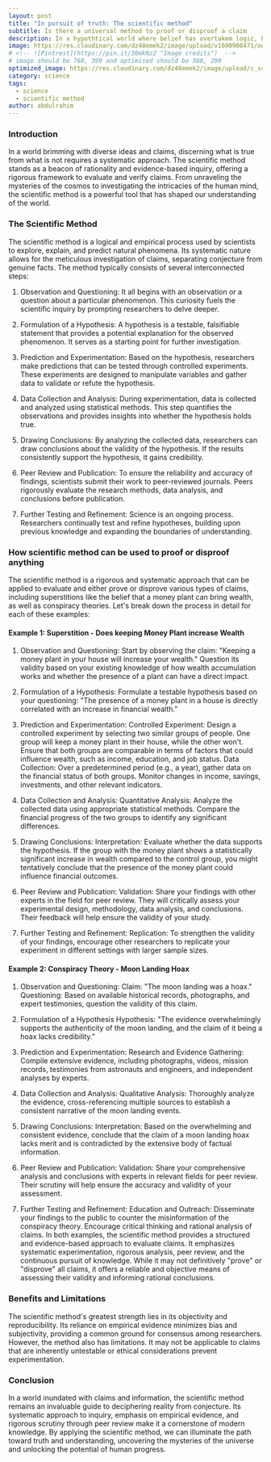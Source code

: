 ```yaml
---
layout: post
title: "In pursuit of truth: The scientific method"
subtitle: Is there a universal method to proof or disproof a claim
description: In a hypothtical world where belief has overtakem logic, how do we reach concensus on fact and fiction  
image: https://res.cloudinary.com/dz48emek2/image/upload/v1690908471/ooqn1gkqdpf3dzjax7ze.jpg
# <!-- ![Pintrest](https://pin.it/30mkNz2 "Image credits")  -->
# image should be 760, 399 and optimised should be 380, 200
optimized_image: https://res.cloudinary.com/dz48emek2/image/upload/c_scale,w_380/ooqn1gkqdpf3dzjax7ze
category: science
tags:
  - science
  - scientific method
author: abdulrahim
---
```


### Introduction
In a world brimming with diverse ideas and claims, discerning what is true from what is not requires a systematic approach. The scientific method stands as a beacon of rationality and evidence-based inquiry, offering a rigorous framework to evaluate and verify claims. From unraveling the mysteries of the cosmos to investigating the intricacies of the human mind, the scientific method is a powerful tool that has shaped our understanding of the world.

### The Scientific Method
The scientific method is a logical and empirical process used by scientists to explore, explain, and predict natural phenomena. Its systematic nature allows for the meticulous investigation of claims, separating conjecture from genuine facts. The method typically consists of several interconnected steps:

1. Observation and Questioning: It all begins with an observation or a question about a particular phenomenon. This curiosity fuels the scientific inquiry by prompting researchers to delve deeper.

2. Formulation of a Hypothesis: A hypothesis is a testable, falsifiable statement that provides a potential explanation for the observed phenomenon. It serves as a starting point for further investigation.

3. Prediction and Experimentation: Based on the hypothesis, researchers make predictions that can be tested through controlled experiments. These experiments are designed to manipulate variables and gather data to validate or refute the hypothesis.

4. Data Collection and Analysis: During experimentation, data is collected and analyzed using statistical methods. This step quantifies the observations and provides insights into whether the hypothesis holds true.

5. Drawing Conclusions: By analyzing the collected data, researchers can draw conclusions about the validity of the hypothesis. If the results consistently support the hypothesis, it gains credibility.

6. Peer Review and Publication: To ensure the reliability and accuracy of findings, scientists submit their work to peer-reviewed journals. Peers rigorously evaluate the research methods, data analysis, and conclusions before publication.

7. Further Testing and Refinement: Science is an ongoing process. Researchers continually test and refine hypotheses, building upon previous knowledge and expanding the boundaries of understanding.

### How scientific method can be used to proof or disproof anything
The scientific method is a rigorous and systematic approach that can be applied to evaluate and either prove or disprove various types of claims, including superstitions like the belief that a money plant can bring wealth, as well as conspiracy theories. Let's break down the process in detail for each of these examples:


#### Example 1: Superstition - Does keeping Money Plant increase Wealth
1. Observation and Questioning: Start by observing the claim: "Keeping a money plant in your house will increase your wealth." Question its validity based on your existing knowledge of how wealth accumulation works and whether the presence of a plant can have a direct impact.

2. Formulation of a Hypothesis: Formulate a testable hypothesis based on your questioning: "The presence of a money plant in a house is directly correlated with an increase in financial wealth."

3. Prediction and Experimentation:
Controlled Experiment: Design a controlled experiment by selecting two similar groups of people. One group will keep a money plant in their house, while the other won't. Ensure that both groups are comparable in terms of factors that could influence wealth, such as income, education, and job status.
Data Collection: Over a predetermined period (e.g., a year), gather data on the financial status of both groups. Monitor changes in income, savings, investments, and other relevant indicators.

4. Data Collection and Analysis:
Quantitative Analysis: Analyze the collected data using appropriate statistical methods. Compare the financial progress of the two groups to identify any significant differences.

5. Drawing Conclusions:
Interpretation: Evaluate whether the data supports the hypothesis. If the group with the money plant shows a statistically significant increase in wealth compared to the control group, you might tentatively conclude that the presence of the money plant could influence financial outcomes.

6. Peer Review and Publication:
Validation: Share your findings with other experts in the field for peer review. They will critically assess your experimental design, methodology, data analysis, and conclusions. Their feedback will help ensure the validity of your study.

7. Further Testing and Refinement:
Replication: To strengthen the validity of your findings, encourage other researchers to replicate your experiment in different settings with larger sample sizes.

#### Example 2: Conspiracy Theory - Moon Landing Hoax
1. Observation and Questioning:
Claim: "The moon landing was a hoax."
Questioning: Based on available historical records, photographs, and expert testimonies, question the validity of this claim.

2. Formulation of a Hypothesis
Hypothesis: "The evidence overwhelmingly supports the authenticity of the moon landing, and the claim of it being a hoax lacks credibility."

3. Prediction and Experimentation:
Research and Evidence Gathering: Compile extensive evidence, including photographs, videos, mission records, testimonies from astronauts and engineers, and independent analyses by experts.

4. Data Collection and Analysis:
Qualitative Analysis: Thoroughly analyze the evidence, cross-referencing multiple sources to establish a consistent narrative of the moon landing events.

5. Drawing Conclusions:
Interpretation: Based on the overwhelming and consistent evidence, conclude that the claim of a moon landing hoax lacks merit and is contradicted by the extensive body of factual information.

6. Peer Review and Publication:
Validation: Share your comprehensive analysis and conclusions with experts in relevant fields for peer review. Their scrutiny will help ensure the accuracy and validity of your assessment.

7. Further Testing and Refinement:
Education and Outreach: Disseminate your findings to the public to counter the misinformation of the conspiracy theory. Encourage critical thinking and rational analysis of claims.
In both examples, the scientific method provides a structured and evidence-based approach to evaluate claims. It emphasizes systematic experimentation, rigorous analysis, peer review, and the continuous pursuit of knowledge. While it may not definitively "prove" or "disprove" all claims, it offers a reliable and objective means of assessing their validity and informing rational conclusions.

### Benefits and Limitations
The scientific method's greatest strength lies in its objectivity and reproducibility. Its reliance on empirical evidence minimizes bias and subjectivity, providing a common ground for consensus among researchers. However, the method also has limitations. It may not be applicable to claims that are inherently untestable or ethical considerations prevent experimentation.


### Conclusion
In a world inundated with claims and information, the scientific method remains an invaluable guide to deciphering reality from conjecture. Its systematic approach to inquiry, emphasis on empirical evidence, and rigorous scrutiny through peer review make it a cornerstone of modern knowledge. By applying the scientific method, we can illuminate the path toward truth and understanding, uncovering the mysteries of the universe and unlocking the potential of human progress.











































<!-- A while back i was talking to my peers, while in conversation one of my friends revealed that he did not believe in theory of relativity.   -->

<!-- Fallback: converting into english -->
<!-- ### Introduction
Har insan kuch sawalo ke sath paida hota hai. Jaise duniya kaam kaise karti hai, kya waqt peeche ki taraf chal sakta hai, moon earth ke chakkar kyu lagata hai. Kuch log inka answer, religion me dhundte hai. kuch in sawalo ko ignore kar dete hai. Aur kuch apni hi explanations bana lete hai. Lekin agar aap kisi se pucho, to sabka apna ek mental-model<sup>[*](#definations)</sup> hota hai jo unki iss dunia ki understanding reflect karta hai.

Lekin aksar logo ke alag-alag mental-models hone se log ek dusre se agree nahi karte, aur zahir hai sab log sahi nahi ho sakte. Aur isse janm hota hai duniya ke sabse zaruri sawaal ka "**ke sahi kaun hai**", **sachai, kya hai**.

Aksar hm opposite model ke khilaf logically argue karte hai, aur apne model ko logically validate karne ki koshish karte hai. For e.g. kuch log mante hai ki earth flat hai, aur kuch log mante hai ki earth spherical hai. To inme se sahi model janne ke lie ek approach ye hai ki hm logo ko logically argue karne dein.



### Kya ko falsify karne ka koi tareeka hai


### Hypothesis
Hypothesis, aap kya sochte ho. Aapka mental model kya hai, ki vo cheez kaise kaam karti hai. Jaise 

### Definations
* Mental Model: Koi cheez kaise kaam karti hai, iske bare me hm apne dimag me jo explanation (sahi ya galat) banate hai usse ham mental model kehte hai. Mental model apke dimag ki wo tasweer hai jo ye batati hai ki, apki samaj ke anusar koi cheez kaise kaam karti hai. -->